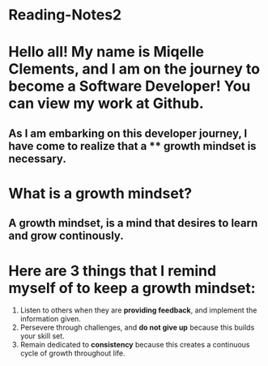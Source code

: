 # Reading-Notes2
# Hello all! My name is Miqelle Clements, and I am on the journey to become a Software Developer! You can view my work at Github.

## As I am embarking on this developer journey, I have come to realize that a ** growth mindset is necessary.

# What is a growth mindset?

## A growth mindset, is a mind that desires to learn and grow continously.

# Here are 3 things that I remind myself of to keep a growth mindset:

1. Listen to others when they are **providing feedback**, and implement the information given.
2. Persevere through challenges, and **do not give up** because this builds your skill set.
3. Remain dedicated to **consistency** because this creates a continuous cycle of growth throughout life.
